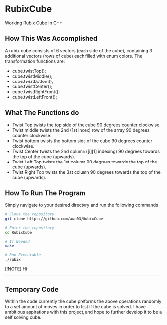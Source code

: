 # RubixCube
Working Rubix Cube In C++

## How This Was Accomplished
A rubix cube consists of 6 vectors (each side of the cube), containing 3 additional vectors (rows of cube) each
filled with enum colors. The transformation functions are:
- cube.twistTop();
- cube.twistMiddle();
- cube.twistBottom();
- cube.twistCenter();
- cube.twistRightFront();
- cube.twistLeftFront();

## What The Functions do
- Twist Top twists the top side of the cube 90 degrees counter clockwise.
- Twist middle twists the 2nd (1st index) row of the array 90 degrees counter clockwise.
- Twist bottom twists the bottom side of the cube 90 degrees counter clockwise.
- Twist Center twists the 2nd column ([i][1] indexing) 90 degrees towards the top of the cube (upwards).
- Twist Left Top twists the 1st column 90 degrees towards the top of the cube (upwards).
- Twist Right Top twists the 3st column 90 degrees towards the top of the cube (upwards).

## How To Run The Program
Simply navigate to your desired directory and run the following commands
```bash
# Clone the repository 
git clone https://github.com/awa03/RubixCube

# Enter the repository
cd RubixCube

# If Needed
make

# Run Executable
./rubix
```

[!NOTE] Hi
****



## Temporary Code
Within the code currently the cube preforms the above operations randomly to a set amount of moves in order to test if the cube is solved.
I have ambitious aspirations with this project, and hope to further develop it to be a self solving cube. 

